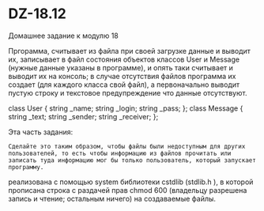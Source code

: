 # DZ-18.12
Домашнее задание к модулю 18

Пргорамма, считывает из файла при своей загрузке данные и выводит их, записывает в файл состояния объектов классов User и Message (нужные данные указаны в программе),  и опять таки считывает и выводит их на консоль; в случае отсутствия файлов программа их создает (для каждого класса свой файл), а первоначально выводит пустую строку и текстовое предупреждение что данные отсутствуют.

class User {
    string _name;
    string _login;
    string _pass;
};
class Message {
    string _text;
    string _sender;
    string _receiver;
};

Эта часть задания: 

    Сделайте это таким образом, чтобы файлы были недоступным для других пользователей, то есть чтобы информацию из файлов прочитать или записать туда информацию мог бы только пользователь, который запускает программу. 

реализована с помощью system библиотеки cstdlib (stdlib.h   ), в которой прописана строка с раздачей прав chmod 600 (владельцу разрешена запись и чтение; остальным ничего) на создаваемые файлы.

